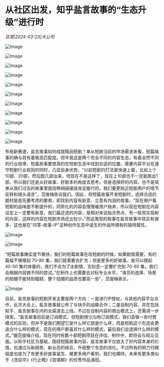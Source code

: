 # 从社区出发，知乎盐言故事的“生态升级”进行时

*豆芽|2024-03-23|大公司*

![Image](http://static.ylzbl.com/uploads/ueditor/php/upload/image/20240323/1711173370526065.png)

![Image](https://mmbiz.qpic.cn/mmbiz_png/jNZszpkibXx8r0eeusveAtyj98pKeBEz7tMuAmiadsyvAk4l30TZvmgP03RGX0iaosuL5yVawsdblYqeWUcOTHYoQ/640?wx_fmt=png&tp=wxpic&wxfrom=5&wx_lazy=1&wx_co=1)

![Image](http://static.ylzbl.com/uploads/ueditor/php/upload/image/20240323/1711173371576748.png)

![Image](http://static.ylzbl.com/uploads/ueditor/php/upload/image/20240323/1711173371488447.jpeg)

![Image](http://static.ylzbl.com/uploads/ueditor/php/upload/image/20240323/1711173372413423.png)

![Image](http://static.ylzbl.com/uploads/ueditor/php/upload/image/20240323/1711173372187403.jpeg)

![Image](https://mmbiz.qpic.cn/mmbiz_png/jNZszpkibXx8r0eeusveAtyj98pKeBEz7ejDSZf97dAE3mMYqSpwDp0blV0YsOONibSOjLz8EycRV8uxj7xc8QIg/640?wx_fmt=png&tp=wxpic&wxfrom=5&wx_lazy=1&wx_co=1)

![Image](http://static.ylzbl.com/uploads/ueditor/php/upload/image/20240323/1711173373423720.jpeg)

![Image](http://static.ylzbl.com/uploads/ueditor/php/upload/image/20240323/1711173374875275.jpeg)

![Image](http://static.ylzbl.com/uploads/ueditor/php/upload/image/20240323/1711173374177639.jpeg)

![Image](http://static.ylzbl.com/uploads/ueditor/php/upload/image/20240323/1711173375908584.png)

布局新赛道，盐言故事如何成就精品短剧？单从短剧当前的市场需求来看，短篇故事的确与其有着极高匹配度。但毕竟这是两个完全不同的内容生态，有着全然不同的行业规律，短篇故事要想真的在短剧生态中找到合适的位置，需要内容平台在遵守短剧行业规则的同时，凸显自身优势。“以前短剧的打法是快速上量，比如上个10部、20部，然后跑几部出来，但现在不是这样了，现在上10部也不一定能跑出1部，所以我们还是从好故事、好剧本的角度去思考。但是选择好的内容，也不是简单从我们过去的故事里面找畅销链接就肯定能行的，我们要更贴近短剧用户的情节反转和镜头语言”，范俊梅告诉我们。因此，将短篇故事开发短剧时，选择合适的题材是首先要考虑的要素，即找到内容有新意、立意有内涵的故事。“现在用户看短剧的品味是不断提升的，同质化的内容会慢慢被用户抛弃，所以现在短剧在内容设定上一定要有新意，我们最近选的内容，是相对来说贴合热点、有一些现实投射的内容，这样的内容在短剧市场还比较少。”而这类型的故事在盐言故事中其实有很多，这也是在“问答-故事-IP”这种创作生态中诞生的作品所拥有的独特属性。

![Image](https://mmbiz.qpic.cn/mmbiz_png/jNZszpkibXx8r0eeusveAtyj98pKeBEz7gMbSIRF8ujdpJibC3CLgiaEEY6kJq4YuKUC4cv1ZG4kjEVEHhs35Zn3Q/640?wx_fmt=png&tp=wxpic&wxfrom=5&wx_lazy=1&wx_co=1)

![Image](http://static.ylzbl.com/uploads/ueditor/php/upload/image/20240323/1711173376268555.jpeg)

“短篇故事确实是节奏快，我们的短篇故事在改短剧的时候，如果剧情需要，有的篇幅不够撑起 70-80 集，我们就需要去扩充；但是更多的好故事，是可以撑起40-50 集的体量的，我们不会为了水剧情，去刻意一定要扩充到 70-80 集，我们会根据内容做不同的尝试。”在制作上也需要去对标专业水平，“演员的选择、场景的拍摄不能特别粗糙，整个拍摄的品质也要高一些”，范俊梅表示。

![Image](http://static.ylzbl.com/uploads/ueditor/php/upload/image/20240323/1711173376412094.png)

目前，盐言故事的短剧开发主要是两个方向：一是进行IP授权，与其他内容平台合作，此次大会上，盐言故事就公布了与快手的战略合作；二是自制内容，并在包括知乎、盐言故事在内的全渠道去上线。不过在自制内容的商业模式上，还需进一步探索。“盐言故事目前是订阅模式，但短剧很少沿用订阅模式，我们会做一些付费模式的实验，但并不是我们期望它是什么样它就是什么样，而是短剧这个形态会更适合什么样的模式，现在的用户群喜欢什么样的模式，最后我们会选择什么样的模式。”据范俊梅介绍，现在同时有数十部短剧项目在评估、制作中，即将会与观众见面。以知乎社区为基础，围绕短篇故事内容，盐言故事不仅放大了好内容本身的价值，也通过与新趋势、新业态的结合，升级整个生态的进化。不过所有的努力归根结底也是为了有更多好故事诞生、被更多用户看到，我们也期待，未来有更多类似于《洗铅华》《行止晚》《宫墙柳》的优秀作品涌现。

